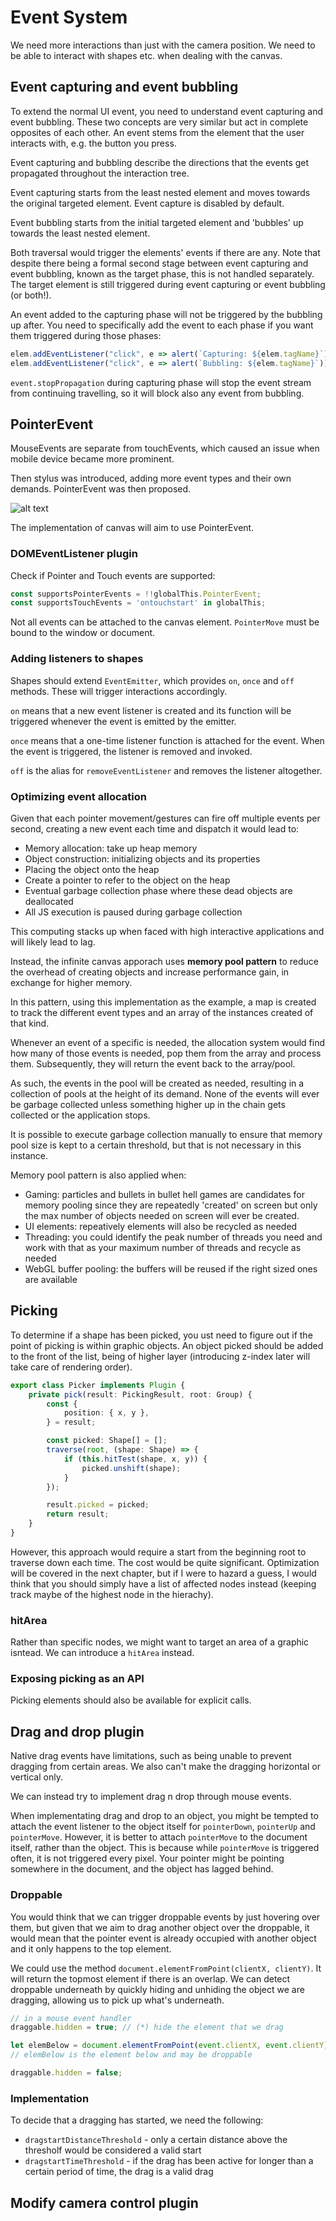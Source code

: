 # Event System

We need more interactions than just with the camera position. We need to be able to interact with shapes etc. when dealing with the canvas.

## Event capturing and event bubbling
To extend the normal UI event, you need to understand event capturing and event bubbling. These two concepts are very similar but act in complete opposites of each other. An event stems from the element that the user interacts with, e.g. the button you press.

Event capturing and bubbling describe the directions that the events get propagated throughout the interaction tree.

Event capturing starts from the least nested element and moves towards the original targeted element. Event capture is disabled by default.

Event bubbling starts from the initial targeted element and 'bubbles' up towards the least nested element.

Both traversal would trigger the elements' events if there are any. Note that despite there being a formal second stage between event capturing and event bubbling, known as the target phase, this is not handled separately. The target element is still triggered during event capturing or event bubbling (or both!).

An event added to the capturing phase will not be triggered by the bubbling up after. You need to specifically add the event to each phase if you want them triggered during those phases:
```js
elem.addEventListener("click", e => alert(`Capturing: ${elem.tagName}`), true);
elem.addEventListener("click", e => alert(`Bubbling: ${elem.tagName}`));
```

`event.stopPropagation` during capturing phase will stop the event stream from continuing travelling, so it will block also any event from bubbling.

## PointerEvent
MouseEvents are separate from touchEvents, which caused an issue when mobile device became more prominent.

Then stylus was introduced, adding more event types and their own demands. PointerEvent was then proposed.

![alt text](mouse-pointer-touch-events.png)

The implementation of canvas will aim to use PointerEvent.

### DOMEventListener plugin
Check if Pointer and Touch events are supported:
```ts
const supportsPointerEvents = !!globalThis.PointerEvent;
const supportsTouchEvents = 'ontouchstart' in globalThis;
```

Not all events can be attached to the canvas element. `PointerMove` must be bound to the window or document. 

### Adding listeners to shapes
Shapes should extend `EventEmitter`, which provides `on`, `once` and `off` methods. These will trigger interactions accordingly.

`on` means that a new event listener is created and its function will be triggered whenever the event is emitted by the emitter.

`once` means that a one-time listener function is attached for the event. When the event is triggered, the listener is removed and invoked.

`off` is the alias for `removeEventListener` and removes the listener altogether.

### Optimizing event allocation
Given that each pointer movement/gestures can fire off multiple events per second, creating a new event each time and dispatch it would lead to:
- Memory allocation: take up heap memory
- Object construction: initializing objects and its properties
- Placing the object onto the heap
- Create a pointer to refer to the object on the heap
- Eventual garbage collection phase where these dead objects are deallocated
- All JS execution is paused during garbage collection

This computing stacks up when faced with high interactive applications and will likely lead to lag.

Instead, the infinite canvas apporach uses **memory pool pattern** to reduce the overhead of creating objects and increase performance gain, in exchange for higher memory.

In this pattern, using this implementation as the example, a map is created to track the different event types and an array of the instances created of that kind.

Whenever an event of a specific is needed, the allocation system would find how many of those events is needed, pop them from the array and process them. Subsequently, they will return the event back to the array/pool.

As such, the events in the pool will be created as needed, resulting in a collection of pools at the height of its demand. None of the events will ever be garbage collected unless something higher up in the chain gets collected or the application stops.

It is possible to execute garbage collection manually to ensure that memory pool size is kept to a certain threshold, but that is not necessary in this instance.

Memory pool pattern is also applied when:
- Gaming: particles and bullets in bullet hell games are candidates for memory pooling since they are repeatedly 'created' on screen but only the max number of objects needed on screen will ever be created.
- UI elements: repeatively elements will also be recycled as needed
- Threading: you could identify the peak number of threads you need and work with that as your maximum number of threads and recycle as needed
- WebGL buffer pooling: the buffers will be reused if the right sized ones are available 

## Picking
To determine if a shape has been picked, you ust need to figure out if the point of picking is within graphic objects. An object picked should be added to the front of the list, being of higher layer (introducing z-index later will take care of rendering order).

```ts
export class Picker implements Plugin {
    private pick(result: PickingResult, root: Group) {
        const {
            position: { x, y },
        } = result;

        const picked: Shape[] = [];
        traverse(root, (shape: Shape) => {
            if (this.hitTest(shape, x, y)) {
                picked.unshift(shape);
            }
        });

        result.picked = picked;
        return result;
    }
}
```
However, this approach would require a start from the beginning root to traverse down each time. The cost would be quite significant. Optimization will be covered in the next chapter, but if I were to hazard a guess, I would think that you should simply have a list of affected nodes instead (keeping track maybe of the highest node in the hierachy).

### hitArea
Rather than specific nodes, we might want to target an area of a graphic isntead. We can introduce a `hitArea` instead.

### Exposing picking as an API
Picking elements should also be available for explicit calls.

## Drag and drop plugin
Native drag events have limitations, such as being unable to prevent dragging from certain areas. We also can't make the dragging horizontal or vertical only.

We can instead try to implement drag n drop through mouse events.

When implementating drag and drop to an object, you might be tempted to attach the event listener to the object itself for `pointerDown`, `pointerUp` and `pointerMove`. However, it is better to attach `pointerMove` to the document itself, rather than the object. This is because while `pointerMove` is triggered often, it is not triggered every pixel. Your pointer might be pointing somewhere in the document, and the object has lagged behind.

### Droppable
You would think that we can trigger droppable events by just hovering over them, but given that we aim to drag another object over the droppable, it would mean that the pointer event is already occupied with another object and it only happens to the top element.

We could use the method `document.elementFromPoint(clientX, clientY)`. It will return the topmost element if there is an overlap. We can detect droppable underneath by quickly hiding and unhiding the object we are dragging, allowing us to pick up what's underneath.

```js
// in a mouse event handler
draggable.hidden = true; // (*) hide the element that we drag

let elemBelow = document.elementFromPoint(event.clientX, event.clientY);
// elemBelow is the element below and may be droppable

draggable.hidden = false;
```
### Implementation
To decide that a dragging has started, we need the following:
- `dragstartDistanceThreshold` - only a certain distance above the thresholf would be considered a valid start
- `dragstartTimeThreshold` - if the drag has been active for longer than a certain period of time, the drag is a valid drag

## Modify camera control plugin

